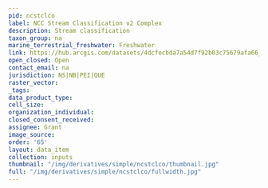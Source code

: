 ```yaml
---
pid: ncstclco
label: NCC Stream Classification v2 Complex
description: Stream classification
taxon_group: na
marine_terrestrial_freshwater: Freshwater
link: https://hub.arcgis.com/datasets/4dcfecbda7a54d7f92b03c75679afa66_0/about
open_closed: Open
contact_email: na
jurisdiction: NS|NB|PEI|QUE
raster_vector: 
_tags: 
data_product_type: 
cell_size: 
organization_individual: 
closed_consent_received: 
assignee: Grant
image_source: 
order: '65'
layout: data_item
collection: inputs
thumbnail: "/img/derivatives/simple/ncstclco/thumbnail.jpg"
full: "/img/derivatives/simple/ncstclco/fullwidth.jpg"
---
```

